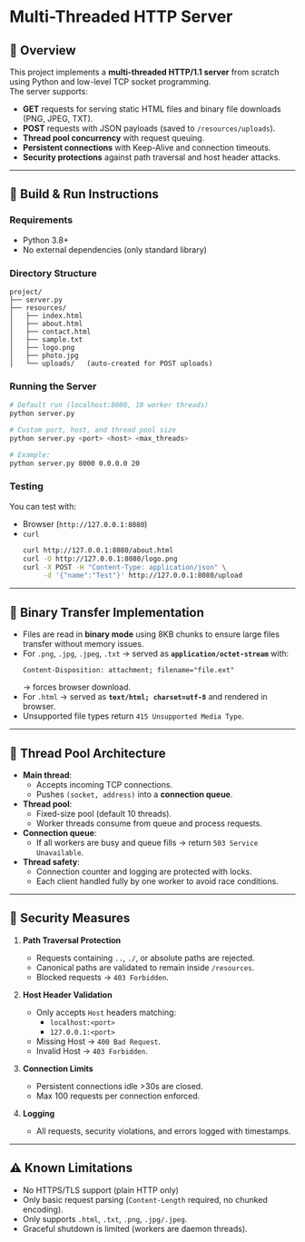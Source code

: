 # Multi-Threaded HTTP Server

## 📌 Overview
This project implements a **multi-threaded HTTP/1.1 server** from scratch using Python and low-level TCP socket programming.  
The server supports:
- **GET** requests for serving static HTML files and binary file downloads (PNG, JPEG, TXT).
- **POST** requests with JSON payloads (saved to `/resources/uploads`).
- **Thread pool concurrency** with request queuing.
- **Persistent connections** with Keep-Alive and connection timeouts.
- **Security protections** against path traversal and host header attacks.

---

## 🚀 Build & Run Instructions

### Requirements
- Python 3.8+
- No external dependencies (only standard library)

### Directory Structure
```
project/
├── server.py
├── resources/
│   ├── index.html
│   ├── about.html
│   ├── contact.html
│   ├── sample.txt
│   ├── logo.png
│   ├── photo.jpg
│   └── uploads/   (auto-created for POST uploads)
```

### Running the Server
```bash
# Default run (localhost:8080, 10 worker threads)
python server.py

# Custom port, host, and thread pool size
python server.py <port> <host> <max_threads>

# Example:
python server.py 8000 0.0.0.0 20
```

### Testing
You can test with:
- Browser (`http://127.0.0.1:8080`)
- `curl`  
  ```bash
  curl http://127.0.0.1:8080/about.html
  curl -O http://127.0.0.1:8080/logo.png
  curl -X POST -H "Content-Type: application/json" \
       -d '{"name":"Test"}' http://127.0.0.1:8080/upload
  ```

---

## 📂 Binary Transfer Implementation
- Files are read in **binary mode** using 8KB chunks to ensure large files transfer without memory issues.
- For `.png`, `.jpg`, `.jpeg`, `.txt` → served as **`application/octet-stream`** with:
  ```
  Content-Disposition: attachment; filename="file.ext"
  ```
  → forces browser download.
- For `.html` → served as **`text/html; charset=utf-8`** and rendered in browser.
- Unsupported file types return `415 Unsupported Media Type`.

---

## 🧵 Thread Pool Architecture
- **Main thread**:
  - Accepts incoming TCP connections.
  - Pushes `(socket, address)` into a **connection queue**.
- **Thread pool**:
  - Fixed-size pool (default 10 threads).
  - Worker threads consume from queue and process requests.
- **Connection queue**:
  - If all workers are busy and queue fills → return `503 Service Unavailable`.
- **Thread safety**:
  - Connection counter and logging are protected with locks.
  - Each client handled fully by one worker to avoid race conditions.

---

## 🔐 Security Measures
1. **Path Traversal Protection**
   - Requests containing `..`, `./`, or absolute paths are rejected.
   - Canonical paths are validated to remain inside `/resources`.
   - Blocked requests → `403 Forbidden`.

2. **Host Header Validation**
   - Only accepts `Host` headers matching:
     - `localhost:<port>`  
     - `127.0.0.1:<port>`
   - Missing Host → `400 Bad Request`.
   - Invalid Host → `403 Forbidden`.

3. **Connection Limits**
   - Persistent connections idle >30s are closed.
   - Max 100 requests per connection enforced.

4. **Logging**
   - All requests, security violations, and errors logged with timestamps.

---

## ⚠️ Known Limitations
- No HTTPS/TLS support (plain HTTP only)
- Only basic request parsing (`Content-Length` required, no chunked encoding).
- Only supports `.html`, `.txt`, `.png`, `.jpg/.jpeg`.
- Graceful shutdown is limited (workers are daemon threads).
